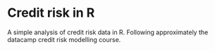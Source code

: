 # Credit risk in R
 A simple analysis of credit risk data in R. Following approximately the datacamp credit risk modelling course.
